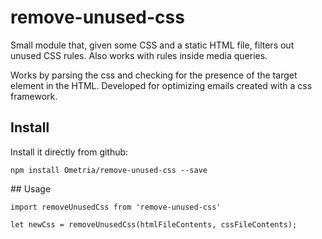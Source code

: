 # remove-unused-css

Small module that, given some CSS and a static HTML file, filters out unused CSS rules.
Also works with rules inside media queries.

Works by parsing the css and checking for the presence of the target element in the HTML.
Developed for optimizing emails created with a css framework.

## Install

Install it directly from github:

```
npm install Ometria/remove-unused-css --save
```

## Usage

```
import removeUnusedCss from 'remove-unused-css'

let newCss = removeUnusedCss(htmlFileContents, cssFileContents);
```



